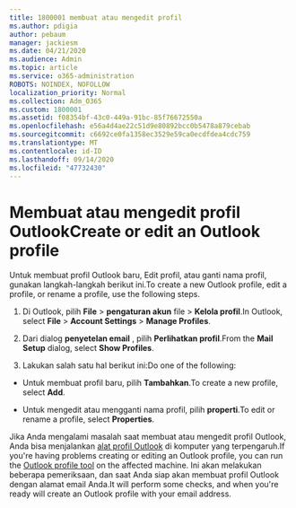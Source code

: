 ```yaml
---
title: 1800001 membuat atau mengedit profil
ms.author: pdigia
author: pebaum
manager: jackiesm
ms.date: 04/21/2020
ms.audience: Admin
ms.topic: article
ms.service: o365-administration
ROBOTS: NOINDEX, NOFOLLOW
localization_priority: Normal
ms.collection: Adm_O365
ms.custom: 1800001
ms.assetid: f08354bf-43c0-449a-91bc-85f76672550a
ms.openlocfilehash: e56a4d4ae22c51d9e80892bcc0b5478a879cebab
ms.sourcegitcommit: c6692ce0fa1358ec3529e59ca0ecdfdea4cdc759
ms.translationtype: MT
ms.contentlocale: id-ID
ms.lasthandoff: 09/14/2020
ms.locfileid: "47732430"
---
```

# <a name="create-or-edit-an-outlook-profile"></a><span data-ttu-id="dda10-102">Membuat atau mengedit profil Outlook</span><span class="sxs-lookup"><span data-stu-id="dda10-102">Create or edit an Outlook profile</span></span>

<span data-ttu-id="dda10-103">Untuk membuat profil Outlook baru, Edit profil, atau ganti nama profil, gunakan langkah-langkah berikut ini.</span><span class="sxs-lookup"><span data-stu-id="dda10-103">To create a new Outlook profile, edit a profile, or rename a profile, use the following steps.</span></span>
  
1. <span data-ttu-id="dda10-104">Di Outlook, pilih **File** \> **pengaturan akun** file \> **Kelola profil**.</span><span class="sxs-lookup"><span data-stu-id="dda10-104">In Outlook, select **File** \> **Account Settings** \> **Manage Profiles**.</span></span>
    
2. <span data-ttu-id="dda10-105">Dari dialog **penyetelan email** , pilih **Perlihatkan profil**.</span><span class="sxs-lookup"><span data-stu-id="dda10-105">From the **Mail Setup** dialog, select **Show Profiles**.</span></span>
    
3. <span data-ttu-id="dda10-106">Lakukan salah satu hal berikut ini:</span><span class="sxs-lookup"><span data-stu-id="dda10-106">Do one of the following:</span></span>
    
  - <span data-ttu-id="dda10-107">Untuk membuat profil baru, pilih **Tambahkan**.</span><span class="sxs-lookup"><span data-stu-id="dda10-107">To create a new profile, select **Add**.</span></span>
    
  - <span data-ttu-id="dda10-108">Untuk mengedit atau mengganti nama profil, pilih **properti**.</span><span class="sxs-lookup"><span data-stu-id="dda10-108">To edit or rename a profile, select **Properties**.</span></span>
    
<span data-ttu-id="dda10-109">Jika Anda mengalami masalah saat membuat atau mengedit profil Outlook, Anda bisa menjalankan [alat profil Outlook](https://aka.ms/SaRA-OutlookSetupProfile) di komputer yang terpengaruh.</span><span class="sxs-lookup"><span data-stu-id="dda10-109">If you're having problems creating or editing an Outlook profile, you can run the [Outlook profile tool](https://aka.ms/SaRA-OutlookSetupProfile) on the affected machine.</span></span> <span data-ttu-id="dda10-110">Ini akan melakukan beberapa pemeriksaan, dan saat Anda siap akan membuat profil Outlook dengan alamat email Anda.</span><span class="sxs-lookup"><span data-stu-id="dda10-110">It will perform some checks, and when you're ready will create an Outlook profile with your email address.</span></span> 
  

